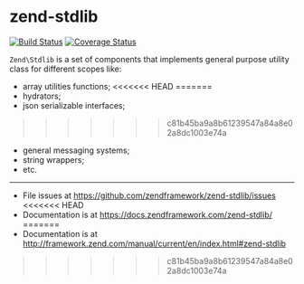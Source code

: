 # zend-stdlib

[![Build Status](https://secure.travis-ci.org/zendframework/zend-stdlib.svg?branch=master)](https://secure.travis-ci.org/zendframework/zend-stdlib)
[![Coverage Status](https://coveralls.io/repos/zendframework/zend-stdlib/badge.svg?branch=master)](https://coveralls.io/r/zendframework/zend-stdlib?branch=master)

`Zend\Stdlib` is a set of components that implements general purpose utility
class for different scopes like:

- array utilities functions;
<<<<<<< HEAD
=======
- hydrators;
- json serializable interfaces;
>>>>>>> c81b45ba9a8b61239547a84a8e02a8dc1003e74a
- general messaging systems;
- string wrappers;
- etc.

---

- File issues at https://github.com/zendframework/zend-stdlib/issues
<<<<<<< HEAD
- Documentation is at https://docs.zendframework.com/zend-stdlib/
=======
- Documentation is at http://framework.zend.com/manual/current/en/index.html#zend-stdlib
>>>>>>> c81b45ba9a8b61239547a84a8e02a8dc1003e74a

